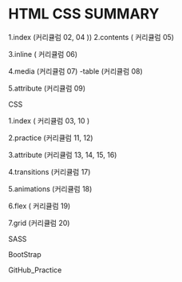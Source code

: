 # HTML CSS SUMMARY

1.index (커리큘럼 02, 04 )) 2.contents ( 커리큘럼 05)

3.inline ( 커리큘럼 06)

4.media (커리큘럼 07) -table (커리큘럼 08)

5.attribute (커리큘럼 09)

CSS

1.index ( 커리큘럼 03, 10 )

2.practice (커리큘럼 11, 12)

3.attribute (커리큘럼 13, 14, 15, 16)

4.transitions (커리큘럼 17)

5.animations (커리큘럼 18)

6.flex ( 커리큘럼 19)

7.grid (커리큘럼 20)

SASS

BootStrap

GitHub_Practice